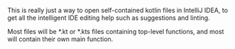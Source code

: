 This is really just a way to open self-contained kotlin files in IntelliJ IDEA,
to get all the intelligent IDE editing help such as suggestions and linting.

Most files will be \*.kt or \*.kts files containing top-level functions,
and most will contain their own main function.
